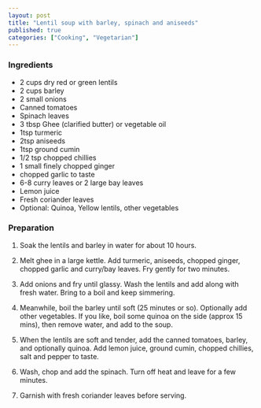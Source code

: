 ```yaml
---
layout: post
title: "Lentil soup with barley, spinach and aniseeds"
published: true
categories: ["Cooking", "Vegetarian"]
---
```


### Ingredients

- 2 cups dry red or green lentils
- 2 cups barley
- 2 small onions
- Canned tomatoes
- Spinach leaves
- 3 tbsp Ghee (clarified butter) or vegetable oil
- 1tsp turmeric
- 2tsp aniseeds
- 1tsp ground cumin
- 1/2 tsp chopped chillies
- 1 small finely chopped ginger
- chopped garlic to taste
- 6-8 curry leaves or 2 large bay leaves
- Lemon juice
- Fresh coriander leaves
- Optional: Quinoa, Yellow lentils, other vegetables

### Preparation

1. Soak the lentils and barley in water for about 10 hours.

2. Melt ghee in a large kettle. Add turmeric, aniseeds, chopped ginger, chopped garlic and curry/bay leaves. Fry gently for two minutes.

3. Add onions and fry until glassy. Wash the lentils and add along with fresh water. Bring to a boil and keep simmering.

4. Meanwhile, boil the barley until soft (25 minutes or so). Optionally add other vegetables. If you like, boil some quinoa on the side (approx 15 mins), then remove water, and add to the soup.

5. When the lentils are soft and tender, add the canned tomatoes, barley, and optionally quinoa. Add lemon juice, ground cumin, chopped chillies, salt and pepper to taste.

6. Wash, chop and add the spinach. Turn off heat and leave for a few minutes.

7. Garnish with fresh coriander leaves before serving.

